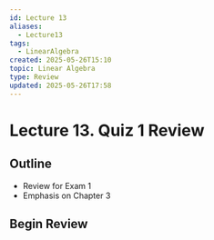 ```yaml
---
id: Lecture 13
aliases:
  - Lecture13
tags:
  - LinearAlgebra
created: 2025-05-26T15:10
topic: Linear Algebra
type: Review
updated: 2025-05-26T17:58
---
```


# Lecture 13. Quiz 1 Review

## Outline

- Review for Exam 1
- Emphasis on Chapter 3

## Begin Review
